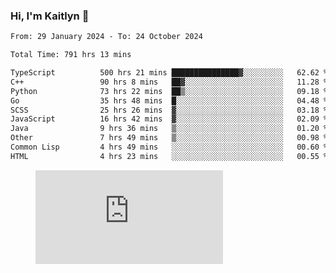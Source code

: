 ### Hi, I'm Kaitlyn 👋
<!--START_SECTION:waka-->

```txt
From: 29 January 2024 - To: 24 October 2024

Total Time: 791 hrs 13 mins

TypeScript          500 hrs 21 mins ███████████████▓░░░░░░░░░   62.62 %
C++                 90 hrs 8 mins   ██▓░░░░░░░░░░░░░░░░░░░░░░   11.28 %
Python              73 hrs 22 mins  ██▒░░░░░░░░░░░░░░░░░░░░░░   09.18 %
Go                  35 hrs 48 mins  █░░░░░░░░░░░░░░░░░░░░░░░░   04.48 %
SCSS                25 hrs 26 mins  ▓░░░░░░░░░░░░░░░░░░░░░░░░   03.18 %
JavaScript          16 hrs 42 mins  ▓░░░░░░░░░░░░░░░░░░░░░░░░   02.09 %
Java                9 hrs 36 mins   ▒░░░░░░░░░░░░░░░░░░░░░░░░   01.20 %
Other               7 hrs 49 mins   ▒░░░░░░░░░░░░░░░░░░░░░░░░   00.98 %
Common Lisp         4 hrs 49 mins   ░░░░░░░░░░░░░░░░░░░░░░░░░   00.60 %
HTML                4 hrs 23 mins   ░░░░░░░░░░░░░░░░░░░░░░░░░   00.55 %
```

<!--END_SECTION:waka-->

<figure><embed src="https://wakatime.com/share/@018d58bc-3d22-46c9-b2d7-4ed36fb8172d/243b5d9b-77cd-4133-89ff-dcc8f225fa18.svg"></embed></figure>
